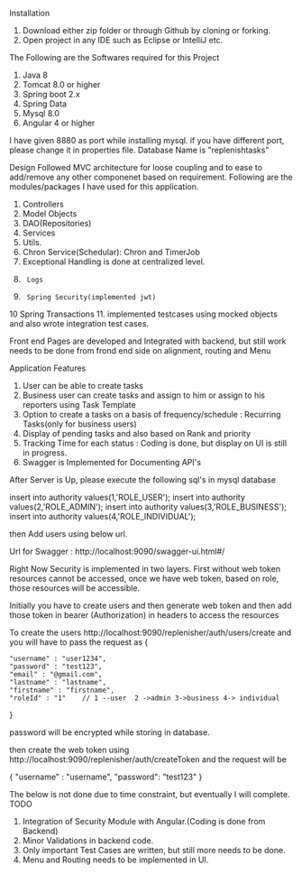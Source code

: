 Installation
1. Download either zip folder or through Github  by cloning or forking.
2. Open project in any IDE such as Eclipse or IntelliJ etc.

The Following are the Softwares required for this Project
1. Java 8
2. Tomcat 8.0 or higher
3. Spring boot 2.x
4. Spring Data
5. Mysql 8.0
6. Angular 4 or higher

I have given 8880 as port while installing mysql. if you have different port, please change it in properties file.
Database Name is "replenishtasks"

Design
Followed MVC architecture for loose coupling and to ease to add/remove any other componenet based on requirement. 
Following are the modules/packages I have used for this application.
1.	Controllers
2.	Model Objects
3.	DAO(Repositories)
4.	Services
5.	Utils.
6.	Chron Service(Schedular): Chron and TimerJob
7.	Exceptional Handling is done at centralized level.
8.  	Logs
9.  	Spring Security(implemented jwt)
10  	Spring Transactions
11.     implemented testcases using mocked objects and also wrote integration test cases.

Front end Pages are developed and Integrated with backend, but still work needs to be done from frond end side on alignment, routing  and Menu

Application Features
1.	User can be able to create tasks
2.	Business user can create tasks and assign to him or assign to his reporters using Task Template
3.	Option to create a tasks on a basis of frequency/schedule : Recurring Tasks(only for business users)
4.	Display of pending tasks and also based on Rank and priority
5.	Tracking Time for each status : Coding is done, but display on UI is still in progress.
6.  Swagger is Implemented for Documenting API's

After Server is Up, please execute the following sql's in mysql database

insert into authority values(1,'ROLE_USER');
insert into authority values(2,'ROLE_ADMIN');
insert into authority values(3,'ROLE_BUSINESS');
insert into authority values(4,'ROLE_INDIVIDUAL');

then Add users using below url.

Url for Swagger : http://localhost:9090/swagger-ui.html#/

Right Now Security is implemented in two layers. 
First without web token resources cannot be accessed, once we have web token,  based on role, those resources will be 
accessible.

Initially you have to create users and then generate web token and then add those token in bearer (Authorization) in headers to access the resources

To create the users 
http://localhost:9090/replenisher/auth/users/create and you will have to pass the request as
{
	
	"username" : "user1234",
	"password" : "test123",
	"email" : "@gmail.com",
	"lastname" : "lastname",
	"firstname" : "firstname",
	"roleId" : "1"    // 1 --user  2 ->admin 3->business 4-> individual
	
}

password will be encrypted while storing in database.

then create the web token using
http://localhost:9090/replenisher/auth/createToken and the request will be

{
  "username" : "username",
  "password": "test123"
  }

The below is not  done due to time constraint, but eventually I will complete.
TODO
1.	Integration of Security Module with Angular.(Coding is done from Backend)
2.	Minor Validations in backend code.
3.	Only important Test Cases are written, but still more needs to be done.
4.  Menu and Routing needs to be implemented in UI.



